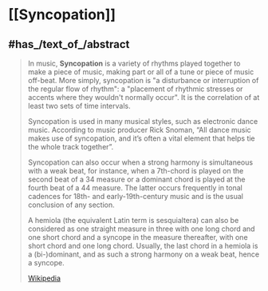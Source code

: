 
# [[Syncopation]] 

## #has_/text_of_/abstract 

> In music, **Syncopation** is a variety of rhythms played together to make a piece of music, making part or all of a tune or piece of music off-beat. More simply, syncopation is "a disturbance or interruption of the regular flow of rhythm": a "placement of rhythmic stresses or accents where they wouldn't normally occur". It is the correlation of at least two sets of time intervals.
>
> Syncopation is used in many musical styles, such as electronic dance music. According to music producer Rick Snoman, “All dance music makes use of syncopation, and it’s often a vital element that helps tie the whole track together”.
>
> Syncopation can also occur when a strong harmony is simultaneous with a weak beat, for instance, when a 7th-chord is played on the second beat of a 34 measure or a dominant chord is played at the fourth beat of a 44 measure. The latter occurs frequently in tonal cadences for 18th- and early-19th-century music and is the usual conclusion of any section.
>
> A hemiola (the equivalent Latin term is sesquialtera) can also be considered as one straight measure in three with one long chord and one short chord and a syncope in the measure thereafter, with one short chord and one long chord. Usually, the last chord in a hemiola is a (bi-)dominant, and as such a strong harmony on a weak beat, hence a syncope.
>
> [Wikipedia](https://en.wikipedia.org/wiki/Syncopation) 

